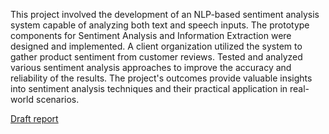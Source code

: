 This project involved the development of an NLP-based sentiment analysis system capable of analyzing both text and speech inputs. The prototype components for Sentiment Analysis and Information Extraction were designed and implemented. A client organization utilized the system to gather product sentiment from customer reviews. Tested and analyzed various sentiment analysis approaches to improve the accuracy and reliability of the results. The project's outcomes provide valuable insights into sentiment analysis techniques and their practical application in real-world scenarios.

[Draft report](https://drive.google.com/file/d/12Fu87OxT5yWEInzrkgTbFm8eN-wbR2kL/view?usp=share_link)

